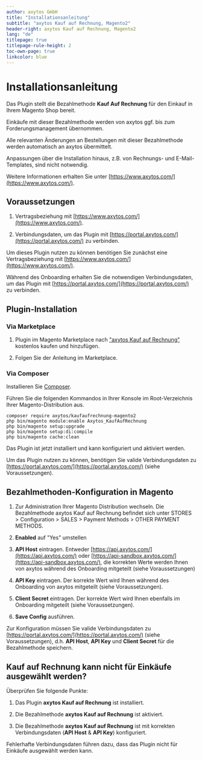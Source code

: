 ```yaml
---
author: axytos GmbH
title: "Installationsanleitung"
subtitle: "axytos Kauf auf Rechnung, Magento2"
header-right: axytos Kauf auf Rechnung, Magento2
lang: "de"
titlepage: true
titlepage-rule-height: 2
toc-own-page: true
linkcolor: blue
---
```


# Installationsanleitung

Das Plugin stellt die Bezahlmethode __Kauf Auf Rechnung__ für den Einkauf in Ihrem Magento Shop bereit.

Einkäufe mit dieser Bezahlmethode werden von axytos ggf. bis zum Forderungsmanagement übernommen.

Alle relevanten Änderungen an Bestellungen mit dieser Bezahlmethode werden automatisch an axytos übermittelt.

Anpassungen über die Installation hinaus, z.B. von Rechnungs- und E-Mail-Templates, sind nicht notwendig.

Weitere Informationen erhalten Sie unter [https://www.axytos.com/](https://www.axytos.com/).


## Voraussetzungen

1. Vertragsbeziehung mit [https://www.axytos.com/](https://www.axytos.com/).

2. Verbindungsdaten, um das Plugin mit [https://portal.axytos.com/](https://portal.axytos.com/) zu verbinden.

Um dieses Plugin nutzen zu können benötigen Sie zunächst eine Vertragsbeziehung mit [https://www.axytos.com/](https://www.axytos.com/).

Während des Onboarding erhalten Sie die notwendigen Verbindungsdaten, um das Plugin mit [https://portal.axytos.com/](https://portal.axytos.com/) zu verbinden.


## Plugin-Installation

### Via Marketplace

1. Plugin im Magento Marketplace nach ["axytos Kauf auf Rechnung"](https://marketplace.magento.com/catalogsearch/result/?q=axytos%20Kauf%20auf%20Rechnung) kostenlos kaufen und hinzufügen.

2. Folgen Sie der Anleitung im Marketplace.

### Via Composer

Installieren Sie [Composer](https://getcomposer.org/).

Führen Sie die folgenden Kommandos in Ihrer Konsole im Root-Verzeichnis Ihrer Magento-Distribution aus.

```
composer require axytos/kaufaufrechnung-magento2
php bin/magento module:enable Axytos_KaufAufRechnung
php bin/magento setup:upgrade
php bin/magento setup:di:compile
php bin/magento cache:clean
```

Das Plugin ist jetzt installiert und kann konfiguriert und aktiviert werden.

Um das Plugin nutzen zu können, benötigen Sie valide Verbindungsdaten zu [https://portal.axytos.com/](https://portal.axytos.com/) (siehe Voraussetzungen).


## Bezahlmethoden-Konfiguration in Magento

1. Zur Administration Ihrer Magento Distribution wechseln. Die Bezahlmethode axytos Kauf auf Rechnung befindet sich unter STORES > Configuration > SALES > Payment Methods > OTHER PAYMENT METHODS.

2. __Enabled__ auf "Yes" umstellen

3. __API Host__ eintragen. Entweder [https://api.axytos.com/](https://api.axytos.com/) oder [https://api-sandbox.axytos.com/](https://api-sandbox.axytos.com/), die korrekten Werte werden Ihnen von axytos während des Onboarding mitgeteilt (siehe Voraussetzungen)

4. __API Key__ eintragen. Der korrekte Wert wird Ihnen während des Onboarding von axytos mitgeteilt (siehe Voraussetzungen).

5. __Client Secret__ eintragen. Der korrekte Wert wird Ihnen ebenfalls im Onboarding mitgeteilt (siehe Voraussetzungen).

6. __Save Config__ ausführen.

Zur Konfiguration müssen Sie valide Verbindungsdaten zu [https://portal.axytos.com/](https://portal.axytos.com/) (siehe Voraussetzungen), d.h. __API Host__, __API Key__ und __Client Secret__ für die Bezahlmethode speichern.

## Kauf auf Rechnung kann nicht für Einkäufe ausgewählt werden?

Überprüfen Sie folgende Punkte:

1. Das Plugin __axytos Kauf auf Rechnung__ ist installiert.

2. Die Bezahlmethode __axytos Kauf auf Rechnung__ ist aktiviert.

3. Die Bezahlmethode __axytos Kauf auf Rechnung__ ist mit korrekten Verbindungsdaten (__API Host__ & __API Key__) konfiguriert.

Fehlerhafte Verbindungsdaten führen dazu, dass das Plugin nicht für Einkäufe ausgewählt werden kann.

